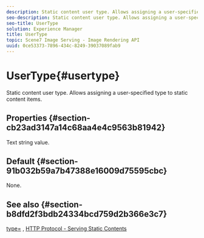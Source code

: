 ```yaml
---
description: Static content user type. Allows assigning a user-specified type to static content items.
seo-description: Static content user type. Allows assigning a user-specified type to static content items.
seo-title: UserType
solution: Experience Manager
title: UserType
topic: Scene7 Image Serving - Image Rendering API
uuid: 0ce53373-7896-434c-8249-39037089fab9
---
```


# UserType{#usertype}

Static content user type. Allows assigning a user-specified type to static content items.

## Properties {#section-cb23ad3147a14c68aa4e4c9563b81942}

Text string value.

## Default {#section-91b032b59a7b47388e16009d75595cbc}

None.

## See also {#section-b8dfd2f3bdb24334bcd759d2b366e3c7}

[type=](/help/aem-is-ir-api/is-api/http-ref/image-serving-api-ref/c-http-protocol-reference/c-command-reference/r-type.md) , [HTTP Protocol - Serving Static Contents](/help/aem-is-ir-api/is-api/http-ref/image-serving-api-ref/c-http-protocol-reference/c-syntax-and-features/r-serving-static-non-image-content.md) 
